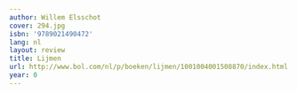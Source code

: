 ```yaml
---
author: Willem Elsschot
cover: 294.jpg
isbn: '9789021490472'
lang: nl
layout: review
title: Lijmen
url: http://www.bol.com/nl/p/boeken/lijmen/1001004001508870/index.html
year: 0
---
```


